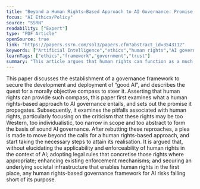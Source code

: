 ```yaml
---
title: "Beyond a Human Rights–Based Approach to AI Governance: Promise, Pitfalls, Plea"
focus: "AI Ethics/Policy"
source: "SSRN"
readability: ["Expert"]
type: "PDF Article"
openSource: true
link: "https://papers.ssrn.com/sol3/papers.cfm?abstract_id=3543112"
keywords: ["Artificial Intelligence","ethics","human rights","AI governance","AI for good."]
learnTags: ["ethics","framework","government","trust"]
summary: "This article argues that human rights can function as a much sought after moral compass to constitute the basis of an AI governance framework and draws attention to the socio-ethical implications of these systems, including their potential to both generate economic and societal benefits and cause significant harm.  "
---
```

This paper discusses the establishment of a governance framework to secure the development and deployment of “good AI”, and describes the quest for a morally objective compass to steer it. Asserting that human rights can provide such compass, this paper first examines what a human rights-based approach to AI governance entails, and sets out the promise it propagates. Subsequently, it examines the pitfalls associated with human rights, particularly focusing on the criticism that these rights may be too Western, too individualistic, too narrow in scope and too abstract to form the basis of sound AI governance. After rebutting these reproaches, a plea is made to move beyond the calls for a human rights-based approach, and start taking the necessary steps to attain its realisation. It is argued that, without elucidating the applicability and enforceability of human rights in the context of AI; adopting legal rules that concretise those rights where appropriate; enhancing existing enforcement mechanisms; and securing an underlying societal infrastructure that enables human rights in the first place, any human rights-based governance framework for AI risks falling short of its purpose.
